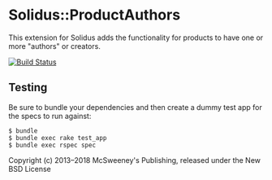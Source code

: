 Solidus::ProductAuthors
===================

This extension for Solidus adds the functionality for products to have one or more "authors" or creators.

[![Build Status](https://travis-ci.org/mcsweeneys/solidus_product_authors.svg?branch=master)](https://travis-ci.org/mcsweeneys/solidus_product_authors)


Testing
-------

Be sure to bundle your dependencies and then create a dummy test app for the specs to run against:

    $ bundle
    $ bundle exec rake test_app
    $ bundle exec rspec spec

Copyright (c) 2013–2018 McSweeney's Publishing, released under the New BSD License
